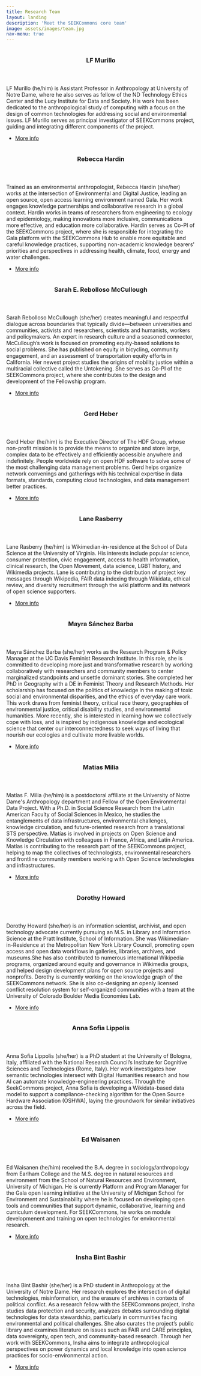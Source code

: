 ```yaml
---
title: Research Team
layout: landing
description: 'Meet the SEEKCommons core team'
image: assets/images/team.jpg
nav-menu: true
---
```


<!-- Main -->
<div id="main">

<!-- One
<section id="one">
	<div class="inner">
		<header class="major">
			<h2>State of "Open Science" in Socioenvironmental Research</h2>
		</header>
		<p>Description here... deactivated for layout purposes.</p>
	</div>
</section>
-->

<!-- Two -->
<section id="two" class="spotlights">
	<section>
		<a href="https://lfrmurillo.online" class="image">
			<img src="{% link assets/images/lf.jpg %}" alt="" data-position="center center" />
		</a>
		<div class="content">
			<div class="inner">
				<header class="major">
					<h3>LF Murillo</h3>
				</header>
				<p>
	            LF Murillo (he/him) is Assistant Professor in Anthropology at University of Notre Dame, where he also serves as fellow of the ND Technology Ethics Center and the Lucy Institute for Data and Society. His work has been dedicated to the anthropological study of computing with a focus on the design of common technologies for addressing social and environmental issues. LF Murillo serves as principal investigator of SEEKCommons project, guiding and integrating different components of the project.
                </p>
				<ul class="actions">
					<li><a href="https://lfrmurillo.online" class="button">More info</a></li>
				</ul>
			</div>
		</div>
	</section>
	<section>
		<a href="https://seas.umich.edu/research/faculty/rebecca-d-hardin" class="image">
			<img src="{% link assets/images/rebecca.jpg %}" alt="" data-position="top center" />
		</a>
		<div class="content">
			<div class="inner">
				<header class="major">
					<h3>Rebecca Hardin</h3>
				</header>
				<p>
                Trained as an environmental anthropologist, Rebecca Hardin (she/her) works at the intersection of Environmental and Digital Justice, leading an open source, open access learning environment named Gala. Her work engages knowledge partnerships and collaborative research in a global context. Hardin works in teams of researchers from engineering to ecology and epidemiology, making innovations more inclusive, communications more effective, and education more collaborative. Hardin serves as Co-PI of the SEEKCommons project, where she is responsible for integrating the Gala platform with the SEEKCommons Hub to enable more equitable and careful knowledge practices, supporting non-academic knowledge bearers' priorities and perspectives in addressing health, climate, food, energy and water challenges. 
                </p>
				<ul class="actions">
					<li><a href="https://seas.umich.edu/research/faculty/rebecca-d-hardin" class="button">More info</a></li>
				</ul>
			</div>
		</div>
	</section>
        <section>
        <a href="https://fri.ucdavis.edu/people/sarah-rebolloso-mccullough" class="image">
            <img src="{% link assets/images/sarah.jpg %}" alt="" data-position="top center" />
        </a>
        <div class="content">
            <div class="inner">
                <header class="major">
                    <h3>Sarah E. Rebolloso McCullough</h3>
                </header>
                <p>
                Sarah Rebolloso McCullough (she/her) creates meaningful and respectful dialogue across boundaries that typically divide—between universities and communities, activists and researchers, scientists and humanists, workers and policymakers. An expert in research culture and a seasoned connector, McCullough’s work is focused on promoting equity-based solutions to social problems. She has published on equity in bicycling, community engagement, and an assessment of transportation equity efforts in California. Her newest project studies the origins of mobility justice within a multiracial collective called the Untokening. She serves as Co-PI of the SEEKCommons project, where she contributes to the design and development of the Fellowship program. 
                </p>
                <ul class="actions">
                    <li><a href="https://fri.ucdavis.edu/" class="button">More info</a></li>
                </ul>
            </div>
        </div>
    </section>	
    <section>
		<a href="https://www.hdfgroup.org/team/gerd-heber" class="image">
			<img src="{% link assets/images/gerd.jpg %}" alt="" data-position="25% 25%" />
		</a>
		<div class="content">
			<div class="inner">
				<header class="major">
					<h3>Gerd Heber</h3>
				</header>
				<p>
				Gerd Heber (he/him) is the Executive Director of The HDF Group, whose non-profit mission is to provide the means to organize and store large, complex data to be effectively and efficiently accessible anywhere and indefinitely. People worldwide rely on open HDF software to solve some of the most challenging data management problems. Gerd helps organize network convenings and gatherings with his technical expertise in data formats, standards, computing cloud technologies, and data management better practices.</p>
				<ul class="actions">
					<li><a href="https://www.hdfgroup.org/team/gerd-heber/" class="button">More info</a></li>
				</ul>
			</div>
		</div>
	</section>
    <section>
        <a href="https://en.wikipedia.org/wiki/User:Bluerasberry" class="image">
                        <img src="{% link assets/images/lane.jpg %}" alt="" data-position="25% 25%" />
                </a>
                <div class="content">
                        <div class="inner">
                                <header class="major">
                                        <h3>Lane Rasberry</h3>
                                </header>
                                <p>
                                Lane Rasberry (he/him) is Wikimedian-in-residence at the School of Data Science at the University of Virginia. His interests include popular science, consumer protection, civic engagement, access to health information, clinical research, the Open Movement, data science, LGBT history, and Wikimedia projects. Lane is contributing to the distribution of project key messages through Wikipedia, FAIR data indexing through Wikidata, ethical review, and diversity recruitment through the wiki platform and its network of open science supporters.</p>
                                <ul class="actions">
                                        <li><a href="https://en.wikipedia.org/wiki/User:Bluerasberry" class="button">More info</a></li>
                                </ul>
                        </div>
                </div>
        </section>
        <section>
        <a href="https://fri.ucdavis.edu/people/mayra-sanchez-barba" class="image">
                        <img src="{% link assets/images/mayra.jpg %}" alt="" data-position="25% 25%" />
                </a>
                <div class="content">
                        <div class="inner">
                                <header class="major">
                                        <h3>Mayra Sánchez Barba</h3>
                                </header>
                                <p>
                                Mayra Sánchez Barba (she/her) works as the Research Program & Policy Manager at the UC Davis Feminist Research Institute. In this role, she is committed to developing more just and transformative research by working collaboratively with researchers and community members to center marginalized standpoints and unsettle dominant stories. She completed her PhD in Geography with a DE in Feminist Theory and Research Methods. Her scholarship has focused on the politics of knowledge in the making of toxic social and environmental disparities, and the ethics of everyday care work. This work draws from feminist theory, critical race theory, geographies of environmental justice, critical disability studies, and environmental humanities. More recently, she is interested in learning how we collectively cope with loss, and is inspired by indigenous knowledge and ecological science that center our interconnectedness to seek ways of living that nourish our ecologies and cultivate more livable worlds.</p>
                                <ul class="actions">
                                        <li><a href="https://fri.ucdavis.edu/people/mayra-sanchez-barba" class="button">More info</a></li>
                                </ul>
                        </div>
                </div>
        </section>
        <section>
        <a href="http://matias.milia.net" class="image">
                        <img src="{% link assets/images/matias.jpg %}" alt="" data-position="25% 25%" />
                </a>
                <div class="content">
                        <div class="inner">
                                <header class="major">
                                        <h3>Matias Milia</h3>
                                </header>
                                <p>
				                Matías F. Milia (he/him) is a postdoctoral affiliate at the University of Notre Dame's Anthropology department and Fellow of the Open Environmental Data Project. With a Ph.D. in Social Science Research from the Latin American Faculty of Social Sciences in Mexico, he studies the entanglements of data infrastructures, environmental challenges, knowledge circulation, and future-oriented research from a translational STS perspective. Matías is involved in projects on Open Science and Knowledge Circulation with colleagues in France, Africa, and Latin America. Matías is contributing to the research part of the SEEKCommons project, helping to map the collectives of technologists, environmental researchers and frontline community members working with Open Science technologies and infrastructures.
				                </p>
                                <ul class="actions">
                                        <li><a href="http://matias.milia.net" class="button">More info</a></li>
                                </ul>
                        </div>
                </div>
        </section>
        <section>
        <a href="http://dorothyhoward.com" class="image">
                        <img src="{% link assets/images/dorothy.jpg %}" alt="" data-position="25% 25%" />
                </a>
                <div class="content">
                        <div class="inner">
                                <header class="major">
                                        <h3>Dorothy Howard</h3>
                                </header>
                                <p>
                                Dorothy Howard (she/her) is an information scientist, archivist, and open technology advocate currently pursuing an M.S. in Library and Information Science at the Pratt Institute, School of Information. She was Wikimedian-in-Residence at the Metropolitan New York Library Council, promoting open access and open data workflows in galleries, libraries, archives, and museums.She has also contributed to numerous international Wikipedia programs, organized around equity and governance in Wikimedia groups, and helped design development plans for open source projects and nonprofits. Dorothy is currently working on the knowledge graph of the SEEKCommons network. She is also co-designing an openly licensed conflict resolution system for self-organized communities with a team at the University of Colorado Boulder Media Economies Lab.                               </p>
                                <ul class="actions">
                                        <li><a href="https://dorothyhoward.com" class="button">More info</a></li>
                                </ul>
                        </div>
                </div>
        </section>
        <section>
        <a href="https://www.unibo.it/sitoweb/annasofia.lippolis2/en" class="image">
                        <img src="{% link assets/images/anna.jpg %}" alt="" data-position="25% 25%" />
                </a>
                <div class="content">
                        <div class="inner">
                                <header class="major">
                                        <h3>Anna Sofia Lippolis</h3>
                                </header>
                                <p>
                                Anna Sofia Lippolis (she/her) is a PhD student at the University of Bologna, Italy, affiliated with the National Research Council’s Institute for Cognitive Sciences and Technologies (Rome, Italy). Her work investigates how semantic technologies intersect with Digital Humanities research and how AI can automate knowledge-engineering practices. Through the SeekCommons project, Anna Sofia is developing a Wikidata-based data model to support a compliance-checking algorithm for the Open Source Hardware Association (OSHWA), laying the groundwork for similar initiatives across the field.</p>
                                <ul class="actions">
                                        <li><a href="https://www.unibo.it/sitoweb/annasofia.lippolis2/en" class="button">More info</a></li>
                                </ul>
                        </div>
                </div>
        </section>
        <section>
        <a href="https://ieeexplore.ieee.org/author/37089362784" class="image">
                        <img src="{% link assets/images/ed.png %}" alt="" data-position="25% 25%" />
                </a>
                <div class="content">
                        <div class="inner">
                                <header class="major">
                                        <h3>Ed Waisanen</h3>
                                </header>
                                <p>
                                Ed Waisanen (he/him) received the B.A. degree in sociology/anthropology from Earlham College and the M.S. degree in natural resources and environment from the School of Natural Resources and Environment, University of Michigan. He is currently Platform and Program Manager for the Gala open learning initiative at the University of Michigan School for Environment and Sustainability where he is focused on developing open tools and communities that support dynamic, collaborative, learning and curriculum development. For SEEKCommons, he works on module developmenent and training on open technologies for environmental research. 
                                </p>
                                <ul class="actions">
                                        <li><a href="https://ieeexplore.ieee.org/author/37089362784" class="button">More info</a></li>
                                </ul>
                        </div>
                </div>
        </section>
        <section>
        <a href="https://anthropology.nd.edu/people/insha-bint-bashir/" class="image">
                        <img src="{% link assets/images/insha.jpg %}" alt="" data-position="25% 25%" />
                </a>
                <div class="content">
                        <div class="inner">
                                <header class="major">
                                        <h3>Insha Bint Bashir</h3>
                                </header>
                            <p>Insha Bint Bashir (she/her) is a PhD student in Anthropology at the University of Notre Dame. Her research explores the intersection of digital technologies, misinformation, and the erasure of archives in contexts of political conflict. As a research fellow with the SEEKCommons project, Insha studies data protection and security, analyzes debates surrounding digital technologies for data stewardship, particularly in communities facing environmental and political challenges. She also curates the project’s public library and examines literature on issues such as FAIR and CARE principles, data sovereignty, open tech, and community-based research. Through her work with SEEKCommons, Insha aims to integrate anthropological perspectives on power dynamics and local knowledge into open science practices for socio-environmental action.</p>
                            <ul class="actions">
                                        <li><a href="https://anthropology.nd.edu/people/insha-bint-bashir/" class="button">More info</a></li>
                                </ul>
                        </div>
                </div>
        </section>
</section>
</div>
